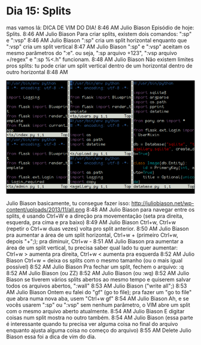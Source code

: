 # Dia 15: Splits

mas vamos lá: DICA DE VIM DO DIA!
8:46 AM
Julio Biason
Episódio de hoje: Splits.
8:46 AM
Julio Biason
Para criar splits, existem dois comandos: ":sp" e ":vsp"
8:46 AM
Julio Biason
":sp" cria um split horizontal enquanto que ":vsp" cria um split vertical
8:47 AM
Julio Biason
":sp" e ":vsp" aceitam os mesmo parâmetros do ":e". ou seja, ":sp arquivo +123", ":vsp arquivo +/regex" e ":sp %<.h" funcionam.
8:48 AM
Julio Biason
Não existem limites pros splits: tu pode criar um split vertical dentro de um horizontal dentro de outro horizontal
8:48 AM


![](all.png)

Julio Biason
basicamente, tu consegue fazer isso: http://juliobiason.net/wp-content/uploads/2013/11/all.png
8:48 AM
Julio Biason
para navegar entre os splits, é usando Ctrl+W e a direção pra movementação (seta pra direita, esquerda, pra cima e pra baixo)
8:49 AM
Julio Biason
Ctrl+w, Ctrl+w (repetir o Ctrl+w duas vezes) volta pro split anterior.
8:50 AM
Julio Biason
pra aumentar a área de um split horizontal, Ctrl+w + (primeiro Ctrl+w, depois "+";); pra diminuir, Ctrl+w -
8:51 AM
Julio Biason
pra aumentar a área de um split vertical, tu precisa saber qual lado tu quer aumentar: Ctrl+w > aumenta pra direita, Ctrl+w < aumenta pra esquerda
8:52 AM
Julio Biason
Ctrl+w = deixa os splits com o mesmo tamanho (ou o mais igual possível)
8:52 AM
Julio Biason
Pra fechar um split, fechem o arquivo: :q
8:52 AM
Julio Biason
(ou ZZ)
8:52 AM
Julio Biason
(ou :wq)
8:52 AM
Julio Biason
se tiverem vários splits abertos ao mesmo tempo e quiserem salvar todos os arquivos abertos, ":wall"
8:53 AM
Julio Biason
("write all";)
8:53 AM
Julio Biason
Ontem eu falei do "gf" (go to file); pra fazer um "go to file" que abra numa nova aba, usem "Ctrl+w gf"
8:54 AM
Julio Biason
Ah, e se vocês usarem ":sp" ou ":vsp" sem nenhum parâmetro, o VIM abre um split com o mesmo arquivo aberto atualmente.
8:54 AM
Julio Biason
E digitar coisas num split mostra no outro também.
8:54 AM
Julio Biason
(essa parte é interessante quando tu precisa ver alguma coisa no final do arquivo enquanto ajusta alguma coisa no começo do arquivo)
8:55 AM
Delete
Julio Biason
essa foi a dica de vim do dia.